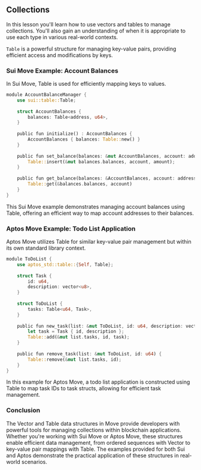 ## Collections

In this lesson you'll learn how to use vectors and tables to manage collections. You'll also gain an understanding of when it is appropriate to use each type in various real-world contexts.

`Table` is a powerful structure for managing key-value pairs, providing efficient access and modifications by keys.

### Sui Move Example: Account Balances

In Sui Move, Table is used for efficiently mapping keys to values.

```rust
module AccountBalanceManager {
    use sui::table::Table;
​
    struct AccountBalances {
        balances: Table<address, u64>,
    }
​
    public fun initialize() : AccountBalances {
        AccountBalances { balances: Table::new() }
    }
​
    public fun set_balance(balances: &mut AccountBalances, account: address, amount: u64) {
        Table::insert(&mut balances.balances, account, amount);
    }
​
    public fun get_balance(balances: &AccountBalances, account: address): u64 {
        Table::get(&balances.balances, account)
    }
}
```

This Sui Move example demonstrates managing account balances using Table, offering an efficient way to map account addresses to their balances.

### Aptos Move Example: Todo List Application

Aptos Move utilizes Table for similar key-value pair management but within its own standard library context.

```rust
module ToDoList {
    use aptos_std::table::{Self, Table};
​
    struct Task {
        id: u64,
        description: vector<u8>,
    }
​
    struct ToDoList {
        tasks: Table<u64, Task>,
    }
​
    public fun new_task(list: &mut ToDoList, id: u64, description: vector<u8>) {
        let task = Task { id, description };
        Table::add(&mut list.tasks, id, task);
    }
​
    public fun remove_task(list: &mut ToDoList, id: u64) {
        Table::remove(&mut list.tasks, id);
    }
}
```

In this example for Aptos Move, a todo list application is constructed using Table to map task IDs to task structs, allowing for efficient task management.

### Conclusion

The Vector and Table data structures in Move provide developers with powerful tools for managing collections within blockchain applications. Whether you're working with Sui Move or Aptos Move, these structures enable efficient data management, from ordered sequences with Vector to key-value pair mappings with Table. The examples provided for both Sui and Aptos demonstrate the practical application of these structures in real-world scenarios.